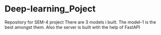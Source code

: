 # Deep-learning_Poject
Repository for SEM-4 project
There are 3 models i built. The model-1 is the best amongst them.
Also the server is built with the help of FastAPI
